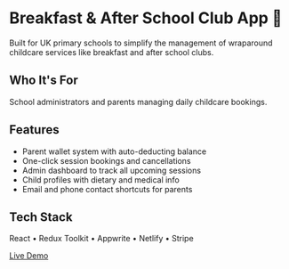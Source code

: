 # Breakfast & After School Club App 🏫

Built for UK primary schools to simplify the management of wraparound childcare services like breakfast and after school clubs.

## Who It's For
School administrators and parents managing daily childcare bookings.

## Features
- Parent wallet system with auto-deducting balance
- One-click session bookings and cancellations
- Admin dashboard to track all upcoming sessions
- Child profiles with dietary and medical info
- Email and phone contact shortcuts for parents

## Tech Stack
React • Redux Toolkit • Appwrite • Netlify • Stripe

[Live Demo](https://breakfast-and-after-school-club.netlify.app)
